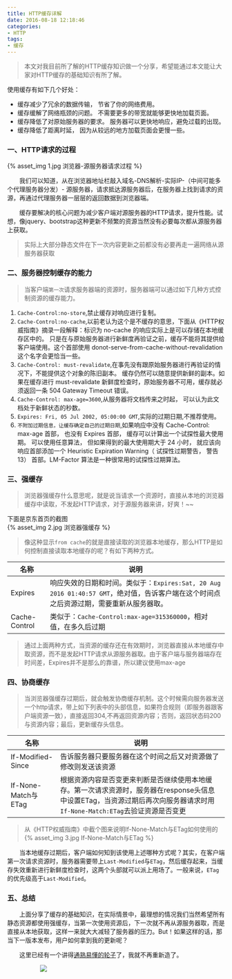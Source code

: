 ```yaml
---
title: HTTP缓存详解
date: 2016-08-18 12:18:46
categories:
- HTTP
tags:
- 缓存
---
```



> 本文对我目前所了解的HTTP缓存知识做一个分享，希望能通过本文能让大家对HTTP缓存的基础知识有所了解。

使用缓存有如下几个好处：
- 缓存减少了冗余的数据传输， 节省了你的网络费用。
- 缓存缓解了网络瓶颈的问题。 不需要更多的带宽就能够更快地加载页面。
- 缓存降低了对原始服务器的要求。 服务器可以更快地响应，避免过载的出现。
- 缓存降低了距离时延， 因为从较远的地方加载页面会更慢一些。

### 一、HTTP请求的过程

{% asset_img 1.jpg 浏览器-源服务器请求过程 %}

&emsp;&emsp;我们可以知道，从在浏览器地址栏敲入域名-DNS解析-实际IP-（中间可能多个代理服务器分发）- 源服务器，请求抵达源服务器后，在服务器上找到请求的资源，再通过代理服务器一层层的返回数据到浏览器端。

&emsp;&emsp;缓存要解决的核心问题为减少客户端对源服务器的HTTP请求，提升性能。试想，像jquery、bootstrap这种更新不频繁的资源当然没有必要每次都从源服务器上获取。
> 实际上大部分静态文件在下一次内容更新之前都没有必要再走一遍网络从源服务器获取

### 二、服务器控制缓存的能力

>当客户端`第一次`请求服务器端的资源时，服务器端可以通过如下几种方式控制资源的缓存能力。

1. `Cache-Control:no-store`,禁止缓存对响应进行复制。
1. `Cache-Control:no-cache`,以前老认为这个是不缓存的意思，下面从《HTTP权威指南》摘录一段解释：标识为 no-cache 的响应实际上是可以存储在本地缓存区中的。 只是在与原始服务器进行新鲜度再验证之前，缓存不能将其提供给客户端使用。这个首部使用 donot-serve-from-cache-without-revalidation 这个名字会更恰当一些。
1. `Cache-Control: must-revalidate`,在事先没有跟原始服务器进行再验证的情况下，不能提供这个对象的陈旧副本。 缓存仍然可以随意提供新鲜的副本。如果在缓存进行 must-revalidate 新鲜度检查时，原始服务器不可用，缓存就必须返回一条 504 Gateway Timeout 错误。
1. `Cache-Control: max-age=3600`,从服务器将文档传来之时起， 可以认为此文档处于新鲜状态的秒数。
1. `Expires: Fri, 05 Jul 2002, 05:00:00 GMT`,实际的过期日期,不推荐使用。
1. `不附加过期信息，让缓存确定自己的过期日期`,如果响应中没有 Cache-Control: max-age 首部， 也没有 Expires 首部， 缓存可以计算出一个试探性最大使用期。 可以使用任意算法， 但如果得到的最大使用期大于 24 小时， 就应该向响应首部添加一个 Heuristic Expiration Warning（ 试探性过期警告， 警告 13） 首部。LM-Factor 算法是一种很常用的试探性过期算法。





### 三、强缓存

>浏览器强缓存什么意思呢，就是说当请求一个资源时，直接从本地的浏览器缓存中读取，不发起HTTP请求，对于源服务器来讲，好爽！~~  

下面是京东首页的截图  
{% asset_img 2.jpg 浏览器强缓存 %}

> 像这种显示`from cache`的就是直接读取的浏览器本地缓存，那么HTTP是如何控制直接读取本地缓存的呢？有如下两种方式。

名称 | 说明
----|------
Expires| 响应失效的日期和时间。类似于：`Expires:Sat, 20 Aug 2016 01:40:57 GMT`，绝对值，告诉客户端在这个时间点之后资源过期，需要重新从服务器取。
Cache-Control | 类似于：`Cache-Control:max-age=315360000`，相对值，在多久后过期

> 通过上面两种方式，当资源的缓存还在有效期时，浏览器直接从本地缓存中取资源，而不是发起HTTP请求从源服务器取。由于客户端与服务器端存在时间差，Expires并不是那么的靠谱，所以建议使用max-age

### 四、协商缓存

> 当浏览器强缓存过期后，就会触发协商缓存机制。这个时候需向服务器发送一个http请求，带上如下列表中的头部信息，如果符合规则（即服务器跟客户端资源一致），直接返回304,不再返回资源内容；否则，返回状态码200与资源内容；最后，更新缓存头信息。

名称 | 说明
----|------
If-Modified-Since | 告诉服务器只要服务器在这个时间之后又对资源做了修改则发送该资源
If-None-Match与ETag | 根据资源内容是否变更来判断是否继续使用本地缓存。第一次请求资源时，服务器在response头信息中设置ETag，当资源过期后再次向服务器请求时用`If-None-Match:ETag`去验证资源是否变更

> 从《HTTP权威指南》中截个图来说明If-None-Match与ETag如何使用的  
{% asset_img 3.jpg If-None-Match与ETag %}

&emsp;&emsp;当本地缓存过期后，客户端如何知到该使用上述哪种方式呢？其实，在客户端第一次请求资源时，服务器需要带上`Last-Modified`与`ETag`，然后缓存起来，当缓存失效重新进行新鲜度检查时，这两个头部就可以派上用场了。一般来说，`ETag`的优先级高于`Last-Modified`。

### 五、总结
&emsp;&emsp;上面分享了缓存的基础知识，在实际情景中，最理想的情况我们当然希望所有静态资源都使用强缓存，当第一次使用资源后，下一次就不再从源服务器取，而是直接从本地获取，这样一来就大大减轻了服务器的压力。But！如果这样的话，那当下一版本发布，用户如何拿到我的更新呢？

&emsp;&emsp;这里已经有一个讲得<a href="https://www.zhihu.com/question/20790576" target="_bank">通熟易懂的轮子</a>了，我就不再重新造了。

<div style="width:70%;margin:auto">
<img src='http://muchstudy.com/2020/04/04/聊聊一线开发的基本素养/公众号二维码.gif'>
</div>
